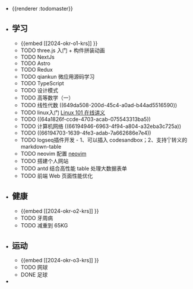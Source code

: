 - {{renderer :todomaster}}
- ## 学习
	- {{embed [[2024-okr-o1-krs]] }}
	- TODO three.js 入门 + 构件拼装动画
	- TODO NextJs
	- TODO Astro
	- TODO Redux
	- TODO qiankun 微应用源码学习
	- TODO TypeScript
	- TODO 设计模式
	- TODO 高等数学（一）
	- TODO 线性代数 ((649da508-200d-45c4-a0ad-b44ad5516590))
	- TODO linux入门 [Linux 101 在线讲义](https://101.lug.ustc.edu.cn/)
	- TODO ((64a1826f-ccde-4703-acab-075543313ba5))
	- TODO 计算机网络 ((66194946-6963-4f94-a804-a32eba3c725a))
	- TODO ((66194703-1639-4fe3-adab-7a662686e7e4))
	- TODO  logseq插件开发 - 1、可以插入 codesandbox；2、支持'|'转义的markdown-table
	- TODO neovim 配置 [neovim](https://www.devas.life/effective-neovim-setup-for-web-development-towards-2024/)
	- TODO 搭建个人网站
	- TODO antd 结合高性能 table 处理大数据表单
	- TODO 前端 Web 页面性能优化
- ## 健康
	- {{embed [[2024-okr-o2-krs]] }}
	- TODO 牙周病
	- TODO 减重到 65KG
- ## 运动
	- {{embed [[2024-okr-o3-krs]] }}
	- TODO 网球
	- DONE 足球
-